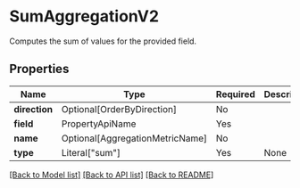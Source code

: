 # SumAggregationV2

Computes the sum of values for the provided field.

## Properties
| Name | Type | Required | Description |
| ------------ | ------------- | ------------- | ------------- |
**direction** | Optional[OrderByDirection] | No |  |
**field** | PropertyApiName | Yes |  |
**name** | Optional[AggregationMetricName] | No |  |
**type** | Literal["sum"] | Yes | None |


[[Back to Model list]](../../README.md#documentation-for-models) [[Back to API list]](../../README.md#documentation-for-api-endpoints) [[Back to README]](../../README.md)
